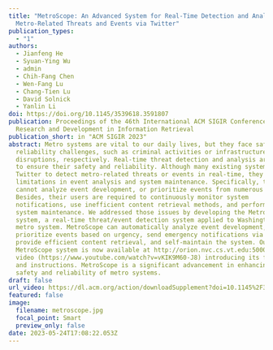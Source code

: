 ```yaml
---
title: "MetroScope: An Advanced System for Real-Time Detection and Analysis of
  Metro-Related Threats and Events via Twitter"
publication_types:
  - "1"
authors:
  - Jianfeng He
  - Syuan-Ying Wu
  - admin
  - Chih-Fang Chen
  - Wen-Fang Lu
  - Chang-Tien Lu
  - David Solnick
  - Yanlin Li
doi: https://doi.org/10.1145/3539618.3591807
publication: Proceedings of the 46th International ACM SIGIR Conference on
  Research and Development in Information Retrieval
publication_short: in "ACM SIGIR 2023"
abstract: Metro systems are vital to our daily lives, but they face safety or
  reliability challenges, such as criminal activities or infrastructure
  disruptions, respectively. Real-time threat detection and analysis are crucial
  to ensure their safety and reliability. Although many existing systems use
  Twitter to detect metro-related threats or events in real-time, they have
  limitations in event analysis and system maintenance. Specifically, they
  cannot analyze event development, or prioritize events from numerous tweets.
  Besides, their users are required to continuously monitor system
  notifications, use inefficient content retrieval methods, and perform detailed
  system maintenance. We addressed those issues by developing the MetroScope
  system, a real-time threat/event detection system applied to Washington D.C.
  metro system. MetroScope can automatically analyze event development,
  prioritize events based on urgency, send emergency notifications via emails,
  provide efficient content retrieval, and self-maintain the system. Our
  MetroScope system is now available at http://orion.nvc.cs.vt.edu:5000/, with a
  video (https://www.youtube.com/watch?v=vKIK9M60-J8) introducing its features
  and instructions. MetroScope is a significant advancement in enhancing the
  safety and reliability of metro systems.
draft: false
url_video: https://dl.acm.org/action/downloadSupplement?doi=10.1145%2F3539618.3591807&file=SIGIR23-dep1141.mp4
featured: false
image:
  filename: metroscope.jpg
  focal_point: Smart
  preview_only: false
date: 2023-05-24T17:08:22.053Z
---
```

